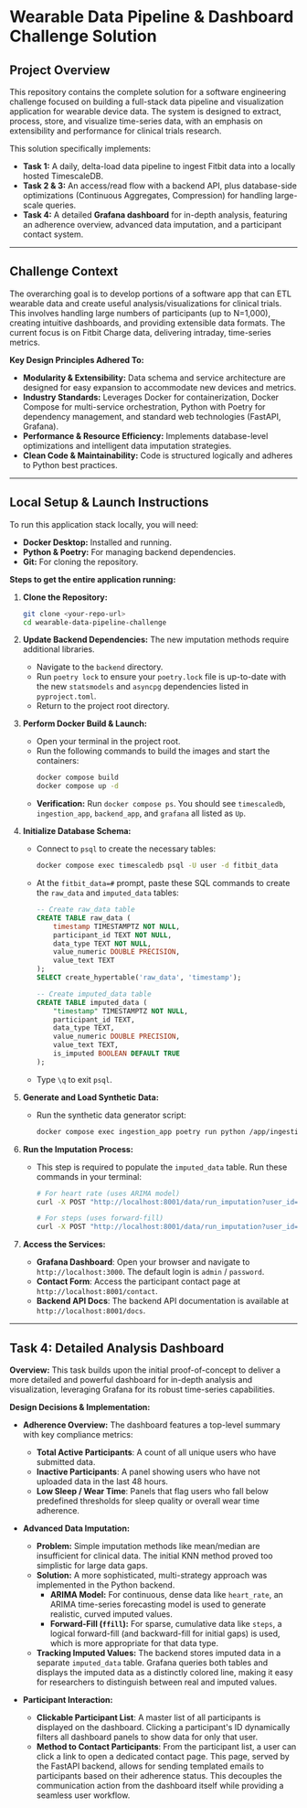 # Wearable Data Pipeline & Dashboard Challenge Solution

## Project Overview

This repository contains the complete solution for a software engineering challenge focused on building a full-stack data pipeline and visualization application for wearable device data. The system is designed to extract, process, store, and visualize time-series data, with an emphasis on extensibility and performance for clinical trials research.

This solution specifically implements:
* **Task 1:** A daily, delta-load data pipeline to ingest Fitbit data into a locally hosted TimescaleDB.
* **Task 2 & 3:** An access/read flow with a backend API, plus database-side optimizations (Continuous Aggregates, Compression) for handling large-scale queries.
* **Task 4:** A detailed **Grafana dashboard** for in-depth analysis, featuring an adherence overview, advanced data imputation, and a participant contact system.

---
## Challenge Context

The overarching goal is to develop portions of a software app that can ETL wearable data and create useful analysis/visualizations for clinical trials. This involves handling large numbers of participants (up to N=1,000), creating intuitive dashboards, and providing extensible data formats. The current focus is on Fitbit Charge data, delivering intraday, time-series metrics.

**Key Design Principles Adhered To:**
* **Modularity & Extensibility:** Data schema and service architecture are designed for easy expansion to accommodate new devices and metrics.
* **Industry Standards:** Leverages Docker for containerization, Docker Compose for multi-service orchestration, Python with Poetry for dependency management, and standard web technologies (FastAPI, Grafana).
* **Performance & Resource Efficiency:** Implements database-level optimizations and intelligent data imputation strategies.
* **Clean Code & Maintainability:** Code is structured logically and adheres to Python best practices.

---

## Local Setup & Launch Instructions

To run this application stack locally, you will need:

* **Docker Desktop:** Installed and running.
* **Python & Poetry:** For managing backend dependencies.
* **Git:** For cloning the repository.

**Steps to get the entire application running:**

1.  **Clone the Repository:**
    ```bash
    git clone <your-repo-url>
    cd wearable-data-pipeline-challenge
    ```

2.  **Update Backend Dependencies:** The new imputation methods require additional libraries.
    * Navigate to the `backend` directory.
    * Run `poetry lock` to ensure your `poetry.lock` file is up-to-date with the new `statsmodels` and `asyncpg` dependencies listed in `pyproject.toml`.
    * Return to the project root directory.

3.  **Perform Docker Build & Launch:**
    * Open your terminal in the project root.
    * Run the following commands to build the images and start the containers:
        ```bash
        docker compose build
        docker compose up -d
        ```
    * **Verification:** Run `docker compose ps`. You should see `timescaledb`, `ingestion_app`, `backend_app`, and `grafana` all listed as `Up`.

4.  **Initialize Database Schema:**
    * Connect to `psql` to create the necessary tables:
        ```bash
        docker compose exec timescaledb psql -U user -d fitbit_data
        ```
    * At the `fitbit_data=#` prompt, paste these SQL commands to create the `raw_data` and `imputed_data` tables:
        ```sql
        -- Create raw_data table
        CREATE TABLE raw_data (
            timestamp TIMESTAMPTZ NOT NULL,
            participant_id TEXT NOT NULL,
            data_type TEXT NOT NULL,
            value_numeric DOUBLE PRECISION,
            value_text TEXT
        );
        SELECT create_hypertable('raw_data', 'timestamp');

        -- Create imputed_data table
        CREATE TABLE imputed_data (
            "timestamp" TIMESTAMPTZ NOT NULL,
            participant_id TEXT,
            data_type TEXT,
            value_numeric DOUBLE PRECISION,
            value_text TEXT,
            is_imputed BOOLEAN DEFAULT TRUE
        );
        ```
    * Type `\q` to exit `psql`.

5.  **Generate and Load Synthetic Data:**
    * Run the synthetic data generator script:
        ```bash
        docker compose exec ingestion_app poetry run python /app/ingestion/synthetic_data_generator.py
        ```

6.  **Run the Imputation Process:**
    * This step is required to populate the `imputed_data` table. Run these commands in your terminal:
        ```bash
        # For heart rate (uses ARIMA model)
        curl -X POST "http://localhost:8001/data/run_imputation?user_id=test_participant_1&metric=heart_rate"

        # For steps (uses forward-fill)
        curl -X POST "http://localhost:8001/data/run_imputation?user_id=test_participant_1&metric=steps"
        ```

7.  **Access the Services:**
    * **Grafana Dashboard**: Open your browser and navigate to `http://localhost:3000`. The default login is `admin` / `password`.
    * **Contact Form**: Access the participant contact page at `http://localhost:8001/contact`.
    * **Backend API Docs**: The backend API documentation is available at `http://localhost:8001/docs`.

---
## **Task 4: Detailed Analysis Dashboard**

**Overview:**
This task builds upon the initial proof-of-concept to deliver a more detailed and powerful dashboard for in-depth analysis and visualization, leveraging Grafana for its robust time-series capabilities.

**Design Decisions & Implementation:**
* **Adherence Overview:** The dashboard features a top-level summary with key compliance metrics:
    * **Total Active Participants**: A count of all unique users who have submitted data.
    * **Inactive Participants**: A panel showing users who have not uploaded data in the last 48 hours.
    * **Low Sleep / Wear Time**: Panels that flag users who fall below predefined thresholds for sleep quality or overall wear time adherence.

* **Advanced Data Imputation:**
    * **Problem:** Simple imputation methods like mean/median are insufficient for clinical data. The initial KNN method proved too simplistic for large data gaps.
    * **Solution:** A more sophisticated, multi-strategy approach was implemented in the Python backend.
        * **ARIMA Model:** For continuous, dense data like `heart_rate`, an ARIMA time-series forecasting model is used to generate realistic, curved imputed values.
        * **Forward-Fill (`ffill`):** For sparse, cumulative data like `steps`, a logical forward-fill (and backward-fill for initial gaps) is used, which is more appropriate for that data type.
    * **Tracking Imputed Values:** The backend stores imputed data in a separate `imputed_data` table. Grafana queries both tables and displays the imputed data as a distinctly colored line, making it easy for researchers to distinguish between real and imputed values.

* **Participant Interaction:**
    * **Clickable Participant List**: A master list of all participants is displayed on the dashboard. Clicking a participant's ID dynamically filters all dashboard panels to show data for only that user.
    * **Method to Contact Participants**: From the participant list, a user can click a link to open a dedicated contact page. This page, served by the FastAPI backend, allows for sending templated emails to participants based on their adherence status. This decouples the communication action from the dashboard itself while providing a seamless user workflow.
